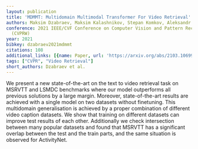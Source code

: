 ```yaml
---
layout: publication
title: 'MDMMT: Multidomain Multimodal Transformer For Video Retrieval'
authors: Maksim Dzabraev, Maksim Kalashnikov, Stepan Komkov, Aleksandr Petiushko
conference: 2021 IEEE/CVF Conference on Computer Vision and Pattern Recognition Workshops
  (CVPRW)
year: 2021
bibkey: dzabraev2021mdmmt
citations: 108
additional_links: [{name: Paper, url: 'https://arxiv.org/abs/2103.10699'}]
tags: ["CVPR", "Video Retrieval"]
short_authors: Dzabraev et al.
---
```

We present a new state-of-the-art on the text to video retrieval task on
MSRVTT and LSMDC benchmarks where our model outperforms all previous solutions
by a large margin. Moreover, state-of-the-art results are achieved with a
single model on two datasets without finetuning. This multidomain
generalisation is achieved by a proper combination of different video caption
datasets. We show that training on different datasets can improve test results
of each other. Additionally we check intersection between many popular datasets
and found that MSRVTT has a significant overlap between the test and the train
parts, and the same situation is observed for ActivityNet.